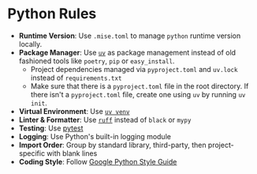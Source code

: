 # Python Rules

- **Runtime Version**: Use `.mise.toml` to manage `python` runtime version locally.
- **Package Manager**: Use [`uv`](https://docs.astral.sh/uv/) as package management instead of old fashioned tools like `poetry`, `pip` or `easy_install`.
  - Project dependencies managed via `pyproject.toml` and `uv.lock` instead of `requirements.txt`
  - Make sure that there is a `pyproject.toml` file in the root directory. If there isn't a `pyproject.toml` file, create one using `uv` by running `uv init`.
- **Virtual Environment**: Use [`uv venv`](https://docs.astral.sh/uv/reference/cli/#uv-venv)
- **Linter & Formatter**: Use [`ruff`](https://docs.astral.sh/ruff/) instead of `black` or `mypy`
- **Testing**: Use [pytest](https://docs.pytest.org/en/stable/)
- **Logging**: Use Python's built-in logging module
- **Import Order**: Group by standard library, third-party, then project-specific with blank lines
- **Coding Style**: Follow [Google Python Style Guide](https://google.github.io/styleguide/pyguide.html)
